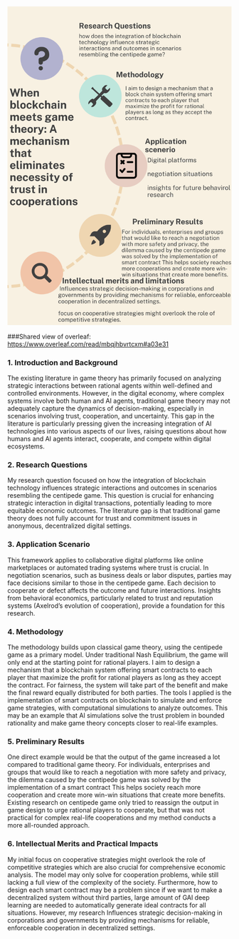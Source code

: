 ![poster](Graph/poster.png)

###Shared view of overleaf: https://www.overleaf.com/read/mbqjhbvrtcxm#a03e31

### 1. Introduction and Background

The existing literature in game theory has primarily focused on analyzing strategic interactions between rational agents within well-defined and controlled environments. However, in the digital economy, where complex systems involve both human and AI agents, traditional game theory may not adequately capture the dynamics of decision-making, especially in scenarios involving trust, cooperation, and uncertainty. This gap in the literature is particularly pressing given the increasing integration of AI technologies into various aspects of our lives, raising questions about how humans and AI agents interact, cooperate, and compete within digital ecosystems.

### 2. Research Questions

My research question focused on how the integration of blockchain technology influences strategic interactions and outcomes in scenarios resembling the centipede game. This question is crucial for enhancing strategic interaction in digital transactions, potentially leading to more equitable economic outcomes. The literature gap is that traditional game theory does not fully account for trust and commitment issues in anonymous, decentralized digital settings.



### 3. Application Scenario

This framework applies to collaborative digital platforms like online marketplaces or automated trading systems where trust is crucial. In negotiation scenarios, such as business deals or labor disputes, parties may face decisions similar to those in the centipede game. Each decision to cooperate or defect affects the outcome and future interactions. Insights from behavioral economics, particularly related to trust and reputation systems (Axelrod’s evolution of cooperation), provide a foundation for this research. 

### 4. Methodology

The methodology builds upon classical game theory, using the centipede game as a primary model. Under traditional Nash Equilibrium, the game will only end at the starting point for rational players. I aim to design a mechanism that a blockchain system offering smart contracts to each player that maximize the profit for rational players as long as they accept the contract. For fairness, the system will take part of the benefit and make the final reward equally distributed for both parties. The tools I applied is the implementation of smart contracts on blockchain to simulate and enforce game strategies, with computational simulations to analyze outcomes. This may be an example that AI simulations solve the trust problem in bounded rationality and make game theory concepts closer to real-life examples.

### 5. Preliminary Results

One direct example would be that the output of the game increased a lot compared to traditional game theory. For individuals, enterprises and groups that would like to reach a negotiation with more safety and privacy, the dilemma caused by the centipede game was solved by the implementation of a smart contract This helps society reach more cooperation and create more win-win situations that create more benefits. Existing research on centipede game only tried to reassign the output in game design to urge rational players to cooperate, but that was not practical for complex real-life cooperations and my method conducts a more all-rounded approach.

### 6. Intellectual Merits and Practical Impacts

My initial focus on cooperative strategies might overlook the role of competitive strategies which are also crucial for comprehensive economic analysis. The model may only solve for cooperation problems, while still lacking a full view of the complexity of the society. Furthermore, how to design each smart contract may be a problem since if we want to make a decentralized system without third parties, large amount of GAI deep learning are needed to automatically generate ideal contracts for all situations. However, my research Influences strategic decision-making in corporations and governments by providing mechanisms for reliable, enforceable cooperation in decentralized settings.
